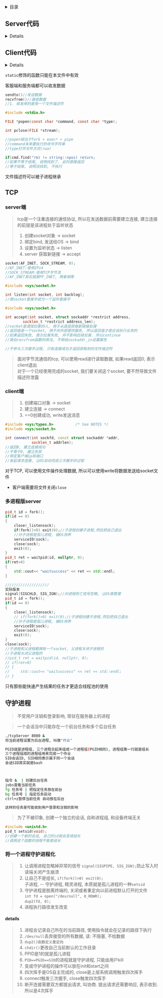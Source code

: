<details><summary>目录</summary>

- [Server代码](#server代码)
- [Client代码](#client代码)
- [TCP](#tcp)
  - [server端](#server端)
  - [client端](#client端)
  - [多进程版server](#多进程版server)
- [守护进程](#守护进程)
  - [将一个进程守护进程化](#将一个进程守护进程化)
    - [details](#details)


</details>

## Server代码
<details>

```c++
// UDP Server
1 #include<iostream>
2 #include<functional>
3 #include<string>
4 #include<arpa/inet.h>
5 #include<algorithm>
6 #include<cstdlib>
7 #include<cstdio>
8 #include<cstring>
9 #include<unistd.h>
10 #include<sys/types.h>
11 #include<sys/socket.h>
12 
13 namespace Server
14 {
15     enum{
16         SOKET_ERR=1,
17         BIND_ERR
18     };
19     static const std::string defaultIp = "0.0.0.0";
20         typedef std::function<void\
21             (std::string, uint16_t, std::string)> func_t;                                                                                    
22     class udpServer
23     {
24     public:
25         static const int capa = 1e3;
26         udpServer(const func_t& fb, uint16_t port = 8080, const std::string& ip = defaultIp)
27         :_sockfd(-1),
28         _port(port),
29         _ip(ip),
30         _func(fb)
31         {}
32         ~udpServer()
33         {}                                                                                                                                   
34         void initServer()
35         {
36             //创建sokcet
37             _sockfd = socket(AF_INET, SOCK_DGRAM, 0);
38             if(_sockfd == -1)
39             {
40                 std::cerr << "socket error: " << errno << " : " \
41                     << strerror(errno) << std::endl;
42                 exit(SOKET_ERR);
43             }
44             //绑定ip和套接字
45             struct  sockaddr_in local;
46             bzero((void*)&local, sizeof local);
47             local.sin_family = AF_INET;
48             local.sin_port = htons(_port); 
49             local.sin_addr.s_addr = INADDR_ANY; 
50            int n = bind(_sockfd, (struct sockaddr*)&local, sizeof local);
51            if(n == -1)
52            {
53                std::cerr << "bind error" << errno << strerror(errno)<<std::endl;
54                exit(BIND_ERR);
55            }
56         }
57         void start()
58         {
59             char buff[capa];
60             for(;;)                                                                                                                          
61             {
62                 struct sockaddr_in peer;
63                 socklen_t len = sizeof peer;
64                 ssize_t n = recvfrom(_sockfd,(void*) buff, sizeof buff-1, 0, (struct sockaddr*)&peer, &len);
65                 if(n > 0)
66                 {
67                     buff[n] = 0;
68                     std::string clientip = inet_ntoa(peer.sin_addr);//网络序列, int->点分十进制
69                     uint16_t clientport = ntohs(peer.sin_port);
70                     std::string massage = buff;
71                     _func(clientip, clientport, massage);
72                 }
73             }
74         }
75     private:
76         int _sockfd;
77         uint16_t _port;
78         std::string _ip;
79         func_t _func;
80     };
81 
82 
83 }//namespace Server
```

</details>

## Client代码
<details>

```c++
12 namespace Client
13 {
14     enum ERR{
15         SOKET_ERR=1
16     };
17     static const string defaultIp= "0.0.0.0";
18    class udpClient
19    {
20     public:
21         static const int capa=1e3;                                                                                                         
22        udpClient(uint16_t port = 8080, const string& ip = defaultIp )
23            :_sockfd(-1),
24            _port(port),
25            _ip(ip)
26        {}
27        ~udpClient()
28        {}
29        void initClient()
30        {
31             _sockfd = socket(AF_INET, SOCK_DGRAM, 0);
32             if(_sockfd == -1)
33             {
34                 std::cerr << "socket error: " << errno << " : " \
35                     << strerror(errno) << std::endl;
36                 exit(SOKET_ERR);
37             }
38        }
39        void start()
40        {
41             struct sockaddr_in local;
42             memset(&local, 0, sizeof local);                                                                                               
43             local.sin_port = htons(_port);
44             local.sin_family = AF_INET;
45             local.sin_addr.s_addr = inet_addr(_ip.c_str());
46             string massage;
47             for(;;)
48             {
49                 cout << "Please Enter# ";
50                 cin >> massage;
W> 51                 ssize_t t = sendto(_sockfd, massage.c_str(),massage.size() \
52                         , 0, (struct sockaddr*)&local, sizeof local);
53             }
54             
55        }
56     private:
57         int _sockfd;
58         uint16_t _port;
59         string _ip;
60    };
61 }//namespace Client
```

</details>

`static`修饰的函数只能在本文件中有效

客服端和服务端都可以收发数据
```c++
sendto()//发送数据
recvfrom()//接收数据
//1. 收发用的是用一个文件描述符
```

```c
#include <stdio.h>

FILE *popen(const char *command, const char *type);

int pclose(FILE *stream);

//popen相当于fork + exec* + pipe
//command未来要执行的命令字符串
//type打开文件方式(rwa)

if(cmd.find("rm) != string::npos) return;
//如果不等于结尾, 说明找到了, 此时直接返回
//等于结尾, 说明没找到, 不执行
```
文件描述符可以被子进程继承

## TCP
### server端
>tcp是一个注重连接的通信协议, 所以在发送数据前需要建立连接, 建立连接的前提是该进程处于监听状态
>1. 创建socket对象 -> socket
>2. 绑定bind, 发送给OS -> bind
>3. 设置为监听状态 -> listen
>4. server 获取新链接 -> accept
```c++
socket(AF_INET, SOCK_STREAM, 0);
//AF_INET:使用IPv4
//SOCK_STREAM:使用TCP字节流
//AF_INET其实就是PF_INET, 两者相等
```
```c++
#include <sys/socket.h>

int listen(int socket, int backlog);
//使socket套接字成为一个监听套接字
```
```c++
#include <sys/socket.h>

int accept(int socket, struct sockaddr *restrict address,
        socklen_t *restrict address_len);
//socket是酒馆拉客的人, 用于从底层获取新链接处理
//返回值是一个socket, 用于向外部提供服务, 所以返回值才是应该执行业务的
//如果返回失败, 表示拉客失败, 并不影响后续拉客. 所以continue
//类似recvfrom函数的用法, 不用给sockaddr_in设置属性

//不参与三次握手过程, 只有连接成功才返回获取到的文件描述符
```
>面对字节流通信的tcp, 可以使用read进行读取数据, 如果read返回0, 表示client退出\
对于一个已经使用完成的socket, 我们要关闭这个socket, 要不然导致文件描述符泄露
### client端
>1. 创建端口对象 -> socket
>2. 建立连接 -> connect
>3. ==0创建成功, write发送消息
```c++
#include <sys/types.h>          /* See NOTES */
#include <sys/socket.h>

int connect(int sockfd, const struct sockaddr *addr,
            socklen_t addrlen);
//返回0, 建立连接成功
//不等于0, 建立失败
//绑定客户端ip和端口
//发起请求连接, 让OS自动完成三次握手的过程
```
对于TCP, 可以使用文件操作处理数据, 所以可以使用write将数据发送给socket文件
- 客户端需要将文件关闭`close`

### 多进程版server
```c++
pid_t id = fork();
if(id == 0)
{
    close(_listensock);
    if(fork()>0) exit(0);//子进程创建子进程,然后把自己退出
    //孙子进程是孤儿进程, 被OS领养
    serviceIO(sock);
    close(sock);
    exit(0);
}
pid_t ret = waitpid(id, nullptr, 0);
if(ret>0)
{
    std::cout<< "waitsuccess" << ret << std::endl;
}

////////////////////
实际版本
signal(SIGCHLD, SIG_IGN);//对进程死亡信号忽略, 让OS做管理
pid_t id = fork();
if(id == 0)
{
    close(_listensock);
    // if(fork()>0) exit(0);//子进程创建子进程,然后把自己退出
    //孙子进程是孤儿进程, 被OS领养
    serviceIO(sock);
    close(sock);
    exit(0);
}
close(sock);
//子进程和父进程都拥有一个socket, 父进程关闭子进程的
//子进程关闭父进程的
//pid_t ret = waitpid(id, nullptr, 0);
// if(ret>0)
// {
//     std::cout<< "waitsuccess" << ret << std::endl;
// }
```
只有那些能快速产生结果的任务才更适合线程池的使用

## 守护进程
>不受用户注销和登录影响, 常驻在服务器上的进程

>一个会话当中只能存在一个前台任务和多个后台任务

```bash
./tcpServer 8080 &
将当前进程设置为后台进程, 叫做"作业"

PGID就是进程组, 三个进程合起来组成一个进程组(PGID相同), 进程组第一行就是组长
三个进程组成的进程组用来完成一个作业
SID会话ID, SID相同表示属于同一个会话
会话SID其实就是bash



指令 &  | 创建后台任务
jobs查看当前任务
fg 任务号 | 把指定任务放在前台
bg 任务号 | 指定任务启动
ctrl+z暂停当前任务 自动放在后台

这样的任务是可能收到用户登录和注销的影响
```
>为了不被印象, 创建一个独立的会话, 自称进程组, 和设备终端无关

```c
#include <unistd.h>
pid_t setsid(void);
//创建一个新的会话, 自己的id就会变成组长
//调用这个函数的进程不能是组长
```

### 将一个进程守护进程化
>1. 让调用进程忽略掉异常的信号 `signal(SIGPIPE, SIG_IGN);`防止写入时读端关闭产生崩溃
>2. 让自己不是组长, `if(fork()>0) exit(0);`\
子进程, -- 守护进程, 精灵进程, 本质就是孤儿进程的一种`setsid`
>3. 守护进程是脱离终端的, 关闭或者重定向以前进程默认打开的文件\
`int fd = open("/dev/null", O_RDWR);`\
`dup2(fd, 0);`
>4. 进程执行路径发生改变
#### details
>1. 进程会记录自己所在的当前路径, 使用指令就会在记录的路径下执行
>2. `/dev/null`丢弃接受的所有数据, 读: 不阻塞, 不给数据
>3. `dup2()函数定义重定向`
>4. `chdir()`更改自己当前默认的工作目录
>5. PPID是1的就是孤儿进程
>6. `PID==PGID==SID`的进程就是守护进程, 只能由用户kill
>7. 变成守护进程的操作可以放在init和start之间
>8. 四次挥手是OS自主完成的, close是上层系统调用触发四次挥手
>9. connect触发三次握手, close触发四次挥手
>10. 断开连接需要双方都提出请求, 叫协商. 提出请求还需要响应, 表示收到. 所以是4次挥手